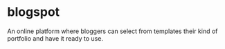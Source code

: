 # blogspot
An online platform where bloggers can select from templates their kind of portfolio and have it ready to use.
